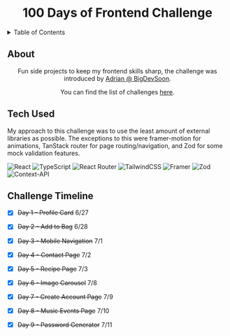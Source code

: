 <h1 align='center'>100 Days of Frontend Challenge</h1>

<details>
  <summary>Table of Contents</summary>

  <ol>
    <li><a href='#about'>About</a></li>
    <li><a href='#tech'>Tech Used</a></li>
  </ol>
</details>


## About
<span id='about'></span>
<p align='center'>Fun side projects to keep my frontend skills sharp, the challenge was introduced by <a href='https://dev.to/bigsondev/100-free-frontend-challenges-3f0' target="_blank">Adrian @ BigDevSoon</a>.</p>
<p align='center'>You can find the list of challenges <a href='https://app.bigdevsoon.me/challenges' target='_blank'>here</a>.</p>

## Tech Used
<span id='tech'></span>
<p>My approach to this challenge was to use the least amount of external libraries as possible. The exceptions to this were framer-motion for animations, TanStack router for page routing/navigation, and Zod for some mock validation features.</p>

![React](https://img.shields.io/badge/react-%2320232a.svg?style=for-the-badge&logo=react&logoColor=%2361DAFB)
![TypeScript](https://img.shields.io/badge/typescript-%23007ACC.svg?style=for-the-badge&logo=typescript&logoColor=white)
![React Router](https://img.shields.io/badge/React_Router-CA4245?style=for-the-badge&logo=react-router&logoColor=white)
![TailwindCSS](https://img.shields.io/badge/tailwindcss-%2338B2AC.svg?style=for-the-badge&logo=tailwind-css&logoColor=white)
![Framer](https://img.shields.io/badge/Framer-black?style=for-the-badge&logo=framer&logoColor=blue)
![Zod](https://img.shields.io/badge/zod-%233068b7.svg?style=for-the-badge&logo=zod&logoColor=white)
![Context-API](https://img.shields.io/badge/Context--Api-000000?style=for-the-badge&logo=react)

## Challenge Timeline
<span id='tech'></span>

- [x] ~~Day 1 - Profile Card~~ 6/27
- [x] ~~Day 2 - Add to Bag~~ 6/28
- [x] ~~Day 3 - Mobile Navigation~~ 7/1
- [x] ~~Day 4 - Contact Page~~ 7/2
- [x] ~~Day 5 - Recipe Page~~ 7/3
- [x] ~~Day 6 - Image Carousel~~ 7/8
- [x] ~~Day 7 - Create Account Page~~ 7/9
- [x] ~~Day 8 - Music Events Page~~ 7/10
- [x] ~~Day 9 - Password Generator~~ 7/11




